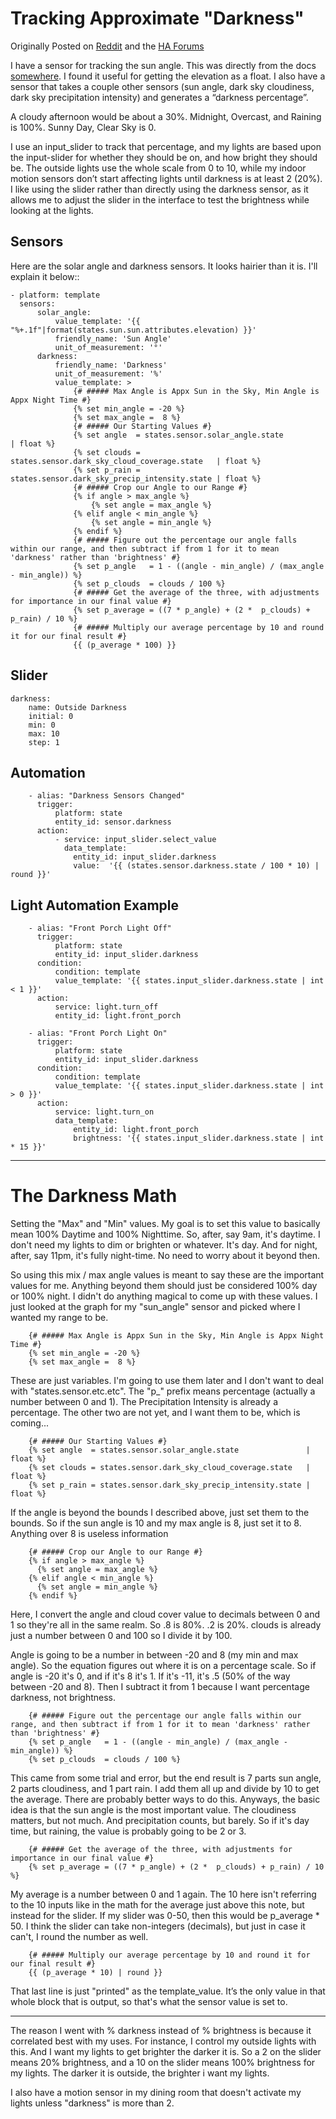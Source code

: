 # Tracking Approximate "Darkness"

Originally Posted on [Reddit](https://www.reddit.com/r/homeautomation/comments/67680g/is_it_possible_to_save_alias_triggers_in_home/dgob0tc/) and the [HA Forums](https://community.home-assistant.io/t/is-it-possible-to-save-alias-triggers/16285/4)

I have a sensor for tracking the sun angle. This was directly from the docs [somewhere](https://home-assistant.io/components/sensor.template/#sun-angle). I found it useful for getting the elevation as a float.  I also have a sensor that takes a couple other sensors (sun angle, dark sky cloudiness, dark sky precipitation intensity) and generates a “darkness percentage”.

A cloudy afternoon would be about a 30%.  Midnight, Overcast, and Raining is 100%.  Sunny Day, Clear Sky is 0.

I use an input_slider to track that percentage, and my lights are based upon the input-slider for whether they should be on, and how bright they should be.  The outside lights use the whole scale from 0 to 10, while my indoor motion sensors don’t start affecting lights until darkness is at least 2 (20%).  I like using the slider rather than directly using the darkness sensor, as it allows me to adjust the slider in the interface to test the brightness while looking at the lights.

## Sensors

Here are the solar angle and darkness sensors.  It looks hairier than it is. I'll explain it below::

    - platform: template
      sensors:
          solar_angle:
              value_template: '{{ "%+.1f"|format(states.sun.sun.attributes.elevation) }}'
              friendly_name: 'Sun Angle'
              unit_of_measurement: '°'
          darkness:
              friendly_name: 'Darkness'
              unit_of_measurement: '%'
              value_template: >
                  {# ##### Max Angle is Appx Sun in the Sky, Min Angle is Appx Night Time #}
                  {% set min_angle = -20 %}
                  {% set max_angle =  8 %}
                  {# ##### Our Starting Values #}
                  {% set angle  = states.sensor.solar_angle.state               | float %}
                  {% set clouds = states.sensor.dark_sky_cloud_coverage.state   | float %}
                  {% set p_rain = states.sensor.dark_sky_precip_intensity.state | float %}
                  {# ##### Crop our Angle to our Range #}
                  {% if angle > max_angle %}
                      {% set angle = max_angle %}
                  {% elif angle < min_angle %}
                      {% set angle = min_angle %}
                  {% endif %}
                  {# ##### Figure out the percentage our angle falls within our range, and then subtract if from 1 for it to mean 'darkness' rather than 'brightness' #}
                  {% set p_angle   = 1 - ((angle - min_angle) / (max_angle - min_angle)) %}
                  {% set p_clouds  = clouds / 100 %}
                  {# ##### Get the average of the three, with adjustments for importance in our final value #}
                  {% set p_average = ((7 * p_angle) + (2 *  p_clouds) + p_rain) / 10 %}
                  {# ##### Multiply our average percentage by 10 and round it for our final result #}
                  {{ (p_average * 100) }}

## Slider

    darkness:
        name: Outside Darkness
        initial: 0
        min: 0
        max: 10
        step: 1

## Automation

        - alias: "Darkness Sensors Changed"
          trigger:
              platform: state
              entity_id: sensor.darkness
          action:
              - service: input_slider.select_value
                data_template:
                  entity_id: input_slider.darkness
                  value:  '{{ (states.sensor.darkness.state / 100 * 10) | round }}'

## Light Automation Example

        - alias: "Front Porch Light Off"
          trigger:
              platform: state
              entity_id: input_slider.darkness
          condition:
              condition: template
              value_template: '{{ states.input_slider.darkness.state | int < 1 }}'
          action:
              service: light.turn_off
              entity_id: light.front_porch

        - alias: "Front Porch Light On"
          trigger:
              platform: state
              entity_id: input_slider.darkness
          condition:
              condition: template
              value_template: '{{ states.input_slider.darkness.state | int > 0 }}'
          action:
              service: light.turn_on
              data_template:
                  entity_id: light.front_porch
                  brightness: '{{ states.input_slider.darkness.state | int * 15 }}'



----------

# The Darkness Math

Setting the "Max" and "Min" values. My goal is to set this value to basically mean 100% Daytime and 100% Nighttime. So, after, say 9am, it's daytime. I don't need my lights to dim or brighten or whatever. It's day. And for night, after, say 11pm, it's fully night-time. No need to worry about it beyond then.

So using this mix / max angle values is meant to say these are the important values for me. Anything beyond them should just be considered 100% day or 100% night. I didn't do anything magical to come up with these values. I just looked at the graph for my "sun_angle" sensor and picked where I wanted my range to be.

```
    {# ##### Max Angle is Appx Sun in the Sky, Min Angle is Appx Night Time #}
    {% set min_angle = -20 %}
    {% set max_angle =  8 %}
```

These are just variables. I'm going to use them later and I don't want to deal with "states.sensor.etc.etc". The "p_" prefix means percentage (actually a number between 0 and 1). The Precipitation Intensity is already a percentage. The other two are not yet, and I want them to be, which is coming...

```
    {# ##### Our Starting Values #}
    {% set angle  = states.sensor.solar_angle.state               | float %}
    {% set clouds = states.sensor.dark_sky_cloud_coverage.state   | float %}
    {% set p_rain = states.sensor.dark_sky_precip_intensity.state | float %}
```

If the angle is beyond the bounds I described above, just set them to the bounds. So if the sun angle is 10 and my max angle is 8, just set it to 8. Anything over 8 is useless information

```
    {# ##### Crop our Angle to our Range #}
    {% if angle > max_angle %}
      {% set angle = max_angle %}
    {% elif angle < min_angle %}
      {% set angle = min_angle %}
    {% endif %}
```

Here, I convert the angle and cloud cover value to decimals between 0 and 1 so they're all in the same realm. So .8 is 80%. .2 is 20%. clouds is already just a number between 0 and 100 so I divide it by 100.

Angle is going to be a number in between -20 and 8 (my min and max angle). So the equation figures out where it is on a percentage scale. So if angle is -20 it's 0, and if it's 8 it's 1. If it's -11, it's .5 (50% of the way between -20 and 8). Then I subtract it from 1 because I want percentage darkness, not brightness.

```
    {# ##### Figure out the percentage our angle falls within our range, and then subtract if from 1 for it to mean 'darkness' rather than 'brightness' #}
    {% set p_angle   = 1 - ((angle - min_angle) / (max_angle - min_angle)) %}
    {% set p_clouds  = clouds / 100 %}
```

This came from some trial and error, but the end result is 7 parts sun angle, 2 parts cloudiness, and 1 part rain. I add them all up and divide by 10 to get the average. There are probably better ways to do this. Anyways, the basic idea is that the sun angle is the most important value. The cloudiness matters, but not much. And precipitation counts, but barely. So if it's day time, but raining, the value is probably going to be 2 or 3.

```
    {# ##### Get the average of the three, with adjustments for importance in our final value #}
    {% set p_average = ((7 * p_angle) + (2 *  p_clouds) + p_rain) / 10 %}
```

My average is a number between 0 and 1 again. The 10 here isn't referring to the 10 inputs like in the math for the average just above this note, but instead for the slider. If my slider was 0-50, then this would be p_average * 50. I think the slider can take non-integers (decimals), but just in case it can't, I round the number as well.

```
    {# ##### Multiply our average percentage by 10 and round it for our final result #}
    {{ (p_average * 10) | round }}
```

That last line is just "printed" as the template_value.  It’s the only value in that whole block that is output, so that's what the sensor value is set to.


----------

The reason I went with % darkness instead of % brightness is because it correlated best with my uses. For instance, I control my outside lights with this. And I want my lights to get brighter the darker it is. So a 2 on the slider means 20% brightness, and a 10 on the slider means 100% brightness for my lights. The darker it is outside, the brighter i want my lights.

I also have a motion sensor in my dining room that doesn't activate my lights unless "darkness" is more than 2.